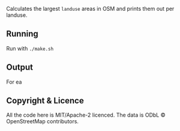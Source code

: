 Calculates the largest `landuse` areas in OSM and prints them out per landuse.

## Running

Run with `./make.sh`

## Output

For ea

## Copyright & Licence

All the code here is MIT/Apache-2 licenced. The data is ODbL © OpenStreetMap contributors.

